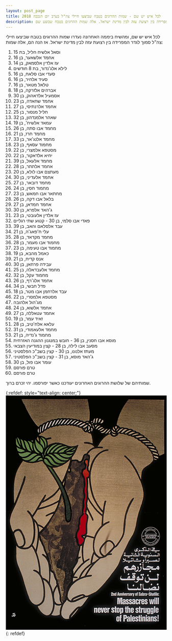 ```yaml
---
layout: post_page
title: לכל איש יש שם - שמות ההרוגים בטבח שביצעו חיילי צה"ל בערב יום הנכבה 2018
description: בערב יום הנכבה נערכה הפגנה המונית סמוך לגדר המפרידה בין רצועת עזה לבין מדינת ישראל. אלה שמות ההרוגים בטבח שבוצע שם
---
```


לכל איש יש שם, ומהשיח ביממה האחרונה נעדרו שמות ההרוגים בטבח שביצעו חיילי צה"ל סמוך לגדר המפרידה בין רצועת עזה לבין מדינת ישראל. אז הנה הם, אלה שמות:

1. וסאל אלשיח חליל, בת 15
2. אחמד אלשאער, בן 16
3. עז אלדין אלסמאק, בן 14
4. לילא אלג'נדור, בת 8 חודשים
5. סעדי אבו סלאח, בן 16
6. סעיד אלחיר, בן 16
7. טלאל מטאר, בן 16
8. אברהים אלזרקה, בן 18
9. אסמעיל אלדאהוק, בן 30
10. אחמד שחאדה, בן 23
11. אחמד אלרנתיסי, בן 27
12. חליל מנסור, בן 25
13. שאהר אלמנדהון, בן 32
14. עמאד אלשיח', בן 19
15. מחמד אבו סתה, בן 26
16. מחמד חרז, בן 21
17. מחמד אלנג'אר, בן 33
18. מחמוד עסאף, בן 23
19. מסטפא אלמצרי, בן 22
20. יחיא אלדאקור, בן 22
21. מחמד אלעאל, בן 39
22. אחמד אלתתר, בן 28 
23. מעתצם אבו לולא, בן 20
24. אחמד אלעדיני, בן 30
25. מחמד דובאר, בן 27
26. מחמוד חסין, בן 24
27. מחתאר אבו חמאש, בן 23
28. בלאל אבו דקה, בן 26
29. אחמד חמדאן, בן 27
30. ג'האד אלפרא, בן 30
31. עז אלדין אלעובטי, בן 23
32. פאדי אבו סלמי, בן 30 - קטוע שתי רגליים
33. עבד אלסלאם והאב, בן 39
34. עלי ח'פאג'ה, בן 21
35. מחמד מקדאד, בן 28
36. מחמוד אבו מעמר, בן 28
37. מחמוד אבו טעימה, בן 23
38. כאמל מהבא, בן 19
39. אנס קדיח, בן 21
40. עבידה פרחאן, בן 30
41. מחמד אלעבדאלה, בן 25
42. מחמוד עקל, בן 32
43. אחמד אלג'רף, בן 26
44. פדל חבשי, בן 34
45. עבד אלרחמן אבו מטר, בן 18
46. מסטפא אלמסרי, בן 22
47. מג'הול אלהובה
48. אחמד אלשוא, בן 24
49. אחמד עטאללה, בן 27
50. זאיד עמר, בן 19
51. עלאא אלח'טיב, בן 28
52. מחמד אלעאמודי, בן 31
53. מחמוד ג'נדיה, בן 21
54. מוסא אבו חסנין, בן 36 - חובש במנגנון ההגנה האזרחית
55. מסעב אבו לילה, בן 28 - קצין במודיעין הצבאי
56. מעתז אלנונו, בן 30 - קצין בשב"כ הפלסטיני
57. ג'האד מוסא, בן 31 - קצין בשב"כ הפלסטיני
58. עומר אבו פול, בן 30
59. טרם פורסם
60. טרם פורסם

שמותיהם של שלושת ההרוגים האחרונים יעודכנו כאשר יפורסמו. יהי זכרם ברוך.

{:refdef: style="text-align: center;"}
![Massacres will not stop the struggle](/img/2018-05-15-01.jpg)
{: refdef}
